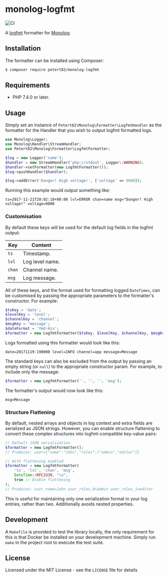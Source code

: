 # monolog-logfmt

![CI](https://github.com/petert82/monolog-logfmt/workflows/CI/badge.svg?event=push)

A [logfmt](https://brandur.org/logfmt) formatter for [Monolog](https://github.com/Seldaek/monolog).

## Installation

The formatter can be installed using Composer:

```sh
$ composer require petert82/monolog-logfmt
```

## Requirements

- PHP 7.4.0 or later.

## Usage

Simply set an instance of `Petert82\Monolog\Formatter\LogfmtHandler` as the formatter for the Handler that you wish to output logfmt formatted logs.

```php
use Monolog\Logger;
use Monolog\Handler\StreamHandler;
use Petert82\Monolog\Formatter\LogfmtFormatter;

$log = new Logger('name');
$handler = new StreamHandler('php://stdout', Logger::WARNING);
$handler->setFormatter(new LogfmtFormatter());
$log->pushHandler($handler);

$log->addError('Danger! High voltage!', ['voltage' => 9000]);
```
Running this example would output something like:

```
ts=2017-11-21T20:02:10+00:00 lvl=ERROR chan=name msg="Danger! High voltage!" voltage=9000
```

### Customisation

By default these keys will be used for the default log fields in the logfmt output:

Key  | Content
-----|--------
`ts`   | Timestamp.
`lvl`  | Log level name.
`chan` | Channel name.
`msg`  | Log message.

All of these keys, and the format used for formatting logged `DateTimes`, can be customised by passing the appropriate parameters to the formatter's constructor. For example:

```php
$tsKey = 'date';
$levelKey = 'level';
$channelKey = 'channel';
$msgKey = 'message';
$dateFormat = 'Ymd-His';
$formatter = new LogfmtFormatter($tsKey, $levelKey, $channelKey, $msgKey, $dateFormat);
```

Logs formatted using this formatter would look like this:

```
date=20171119-190000 level=INFO channel=app message=Message
```

The standard keys can also be excluded from the output by passing an empty string (or `null`) to the appropriate constructor param. For example, to include only the message:

```php
$formatter = new LogfmtFormatter('', '', '', 'msg');
```

The formatter's output would now look like this:

```
msg=Message
```

### Structure Flattening

By default, nested arrays and objects in log context and extra fields are serialized as JSON strings. However, you can enable structure flattening to convert these complex structures into logfmt-compatible key-value pairs:

```php
// Default JSON serialization
$formatter = new LogfmtFormatter();
// Produces: user={"name":"John","roles":["admin","editor"]}

// With flattening enabled
$formatter = new LogfmtFormatter(
    'ts', 'lvl', 'chan', 'msg', 
    DateTime::RFC3339, "\n", 
    true // Enable flattening
);
// Produces: user_name=John user_roles_0=admin user_roles_1=editor
```

This is useful for maintaining only one serialization format in your log entries, rather than two.  Additionally avoids nested properties.

## Development

A `Makefile` is provided to test the library locally, the only requirement for this is that Docker be installed on your
development machine. Simply run `make` in the project root to execute the test suite.

## License

Licensed under the MIT License - see the `LICENSE` file for details
